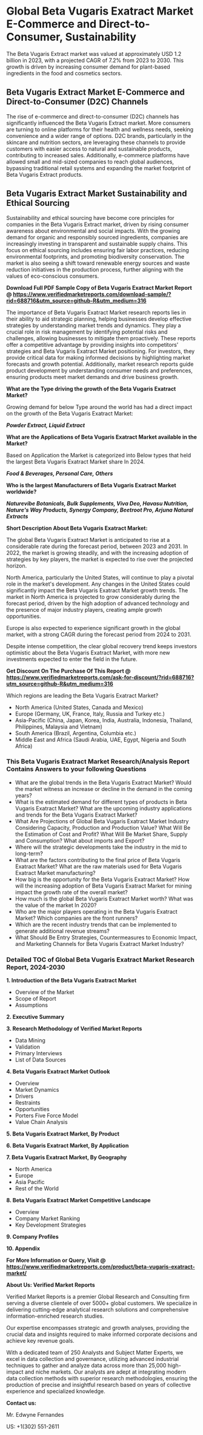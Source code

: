 <h1>Global Beta Vugaris Exatract Market E-Commerce and Direct-to-Consumer, Sustainability</h1><p class=""><p>The Beta Vugaris Extract market was valued at approximately USD 1.2 billion in 2023, with a projected CAGR of 7.2% from 2023 to 2030. This growth is driven by increasing consumer demand for plant-based ingredients in the food and cosmetics sectors.</p><h2>Beta Vugaris Extract Market E-Commerce and Direct-to-Consumer (D2C) Channels</h2><p>The rise of e-commerce and direct-to-consumer (D2C) channels has significantly influenced the Beta Vugaris Extract market. More consumers are turning to online platforms for their health and wellness needs, seeking convenience and a wider range of options. D2C brands, particularly in the skincare and nutrition sectors, are leveraging these channels to provide customers with easier access to natural and sustainable products, contributing to increased sales. Additionally, e-commerce platforms have allowed small and mid-sized companies to reach global audiences, bypassing traditional retail systems and expanding the market footprint of Beta Vugaris Extract products.</p><h2>Beta Vugaris Extract Market Sustainability and Ethical Sourcing</h2><p>Sustainability and ethical sourcing have become core principles for companies in the Beta Vugaris Extract market, driven by rising consumer awareness about environmental and social impacts. With the growing demand for organic and responsibly sourced ingredients, companies are increasingly investing in transparent and sustainable supply chains. This focus on ethical sourcing includes ensuring fair labor practices, reducing environmental footprints, and promoting biodiversity conservation. The market is also seeing a shift toward renewable energy sources and waste reduction initiatives in the production process, further aligning with the values of eco-conscious consumers.</p></p><p class=""><strong>Download Full PDF Sample Copy of Beta Vugaris Exatract Market Report @ <a href="https://www.verifiedmarketreports.com/download-sample/?rid=688716&utm_source=github-R&utm_medium=316" target="_blank">https://www.verifiedmarketreports.com/download-sample/?rid=688716&utm_source=github-R&utm_medium=316</a></strong></p><p>The importance of&nbsp;Beta Vugaris Exatract Market research reports lies in their ability to aid strategic planning, helping businesses develop effective strategies by understanding market trends and dynamics. They play a crucial role in risk management by identifying potential risks and challenges, allowing businesses to mitigate them proactively. These reports offer a competitive advantage by providing insights into competitors' strategies and Beta Vugaris Exatract Market positioning. For investors, they provide critical data for making informed decisions by highlighting market forecasts and growth potential. Additionally, market research reports guide product development by understanding consumer needs and preferences, ensuring products meet market demands and drive business growth.</p><p><strong>What are the&nbsp;Type driving the growth of the Beta Vugaris Exatract Market?</strong></p><p id="" class="">Growing demand for below Type around the world has had a direct impact on the growth of the Beta Vugaris Exatract Market:</p><p class=""><em><strong>Powder Extract, Liquid Extract</strong></em></p><p class=""><strong>What are the&nbsp;Applications&nbsp;of Beta Vugaris Exatract Market available in the Market?</strong></p><p id="" class="">Based on Application the Market is categorized into Below types that held the largest Beta Vugaris Exatract Market share In 2024.</p><p class=""><em><strong>Food & Beverages, Personal Care, Others</strong></em></p><p class=""><strong>Who is the largest Manufacturers of Beta Vugaris Exatract Market worldwide?</strong></p><p><em><strong>Naturevibe Botanicals, Bulk Supplements, Viva Deo, Havasu Nutrition, Nature's Way Products, Synergy Company, Beetroot Pro, Arjuna Natural Extracts</strong></em></p><p id="" class=""><strong>Short Description About Beta Vugaris Exatract Market:</strong></p><p>The global Beta Vugaris Exatract Market is anticipated to rise at a considerable rate during the forecast period, between 2023 and 2031. In 2022, the market is growing steadily, and with the increasing adoption of strategies by key players, the market is expected to rise over the projected horizon.</p><p>North America, particularly the United States, will continue to play a pivotal role in the market's development. Any changes in the United States could significantly impact the Beta Vugaris Exatract Market growth trends. The market in North America is projected to grow considerably during the forecast period, driven by the high adoption of advanced technology and the presence of major industry players, creating ample growth opportunities.</p><p>Europe is also expected to experience significant growth in the global market, with a strong CAGR during the forecast period from 2024 to 2031.</p><p>Despite intense competition, the clear global recovery trend keeps investors optimistic about the Beta Vugaris Exatract Market, with more new investments expected to enter the field in the future.</p><p id="" class=""><strong>Get Discount On The Purchase Of This Report @ <a href="https://www.verifiedmarketreports.com/ask-for-discount/?rid=688716?utm_source=github-R&utm_medium=316" target="_blank">https://www.verifiedmarketreports.com/ask-for-discount/?rid=688716?utm_source=github-R&utm_medium=316</a></strong></p><p class="">Which regions are leading the Beta Vugaris Exatract Market?</p><ul><li>North America (United States, Canada and Mexico)</li><li>Europe (Germany, UK, France, Italy, Russia and Turkey etc.)</li><li>Asia-Pacific (China, Japan, Korea, India, Australia, Indonesia, Thailand, Philippines, Malaysia and Vietnam)</li><li>South America (Brazil, Argentina, Columbia etc.)</li><li>Middle East and Africa (Saudi Arabia, UAE, Egypt, Nigeria and South Africa)</li></ul><h3 id="" class="">This Beta Vugaris Exatract Market Research/Analysis Report Contains Answers to your following Questions</h3><ul><li>What are the global trends in the Beta Vugaris Exatract Market? Would the market witness an increase or decline in the demand in the coming years?</li><li>What is the estimated demand for different types of products in Beta Vugaris Exatract Market? What are the upcoming industry applications and trends for the Beta Vugaris Exatract Market?</li><li>What Are Projections of Global Beta Vugaris Exatract Market Industry Considering Capacity, Production and Production Value? What Will Be the Estimation of Cost and Profit? What Will Be Market Share, Supply and Consumption? What about imports and Export?</li><li>Where will the strategic developments take the industry in the mid to long-term?</li><li>What are the factors contributing to the final price of Beta Vugaris Exatract Market? What are the raw materials used for Beta Vugaris Exatract Market manufacturing?</li><li>How big is the opportunity for the Beta Vugaris Exatract Market? How will the increasing adoption of Beta Vugaris Exatract Market for mining impact the growth rate of the overall market?</li><li>How much is the global Beta Vugaris Exatract Market worth? What was the value of the market In 2020?</li><li>Who are the major players operating in the Beta Vugaris Exatract Market? Which companies are the front runners?</li><li>Which are the recent industry trends that can be implemented to generate additional revenue streams?</li><li>What Should Be Entry Strategies, Countermeasures to Economic Impact, and Marketing Channels for Beta Vugaris Exatract Market Industry?</li></ul><h3 id="" class="">Detailed TOC of Global Beta Vugaris Exatract Market Research Report, 2024-2030</h3><p id="" class=""><strong>1. Introduction of the Beta Vugaris Exatract Market</strong></p><ul><li>Overview of the Market</li><li>Scope of Report</li><li>Assumptions</li></ul><p id="" class=""><strong>2. Executive Summary</strong></p><p id="" class=""><strong>3. Research Methodology of Verified Market Reports</strong></p><ul><li>Data Mining</li><li>Validation</li><li>Primary Interviews</li><li>List of Data Sources</li></ul><p id="" class=""><strong>4. Beta Vugaris Exatract Market Outlook</strong></p><ul><li>Overview</li><li>Market Dynamics</li><li>Drivers</li><li>Restraints</li><li>Opportunities</li><li>Porters Five Force Model</li><li>Value Chain Analysis</li></ul><p id="" class=""><strong>5. Beta Vugaris Exatract Market, By Product</strong></p><p id="" class=""><strong>6. Beta Vugaris Exatract Market, By Application</strong></p><p id="" class=""><strong>7. Beta Vugaris Exatract Market, By Geography</strong></p><ul><li>North America</li><li>Europe</li><li>Asia Pacific</li><li>Rest of the World</li></ul><p id="" class=""><strong>8. Beta Vugaris Exatract Market Competitive Landscape</strong></p><ul><li>Overview</li><li>Company Market Ranking</li><li>Key Development Strategies</li></ul><p id="" class=""><strong>9. Company Profiles</strong></p><p id="" class=""><strong>10. Appendix</strong></p><p id="" class=""><strong>For More Information or Query, Visit @ <a href="https://www.verifiedmarketreports.com/product/beta-vugaris-exatract-market/" target="_blank">https://www.verifiedmarketreports.com/product/beta-vugaris-exatract-market/</a></strong></p><p id="" class=""><strong>About Us: Verified Market Reports</strong></p><p id="" class="">Verified Market Reports is a premier Global Research and Consulting firm serving a diverse clientele of over 5000+ global customers. We specialize in delivering cutting-edge analytical research solutions and comprehensive information-enriched research studies.</p><p id="" class="">Our expertise encompasses strategic and growth analyses, providing the crucial data and insights required to make informed corporate decisions and achieve key revenue goals.</p><p id="" class="">With a dedicated team of 250 Analysts and Subject Matter Experts, we excel in data collection and governance, utilizing advanced industrial techniques to gather and analyze data across more than 25,000 high-impact and niche markets. Our analysts are adept at integrating modern data collection methods with superior research methodologies, ensuring the production of precise and insightful research based on years of collective experience and specialized knowledge.</p><p id="" class=""><strong>Contact us:</strong></p><p id="" class="">Mr. Edwyne Fernandes</p><p id="" class="">US: +1(302) 551-2611</p>